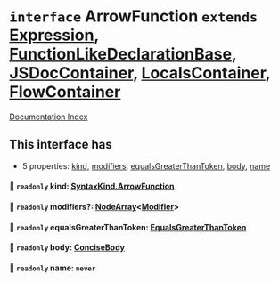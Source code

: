 # `interface` ArrowFunction `extends` [Expression](../interface.Expression/README.md), [FunctionLikeDeclarationBase](../interface.FunctionLikeDeclarationBase/README.md), [JSDocContainer](../interface.JSDocContainer/README.md), [LocalsContainer](../interface.LocalsContainer/README.md), [FlowContainer](../interface.FlowContainer/README.md)

[Documentation Index](../README.md)

## This interface has

- 5 properties:
[kind](#-readonly-kind-syntaxkindarrowfunction),
[modifiers](#-readonly-modifiers-nodearraymodifier),
[equalsGreaterThanToken](#-readonly-equalsgreaterthantoken-equalsgreaterthantoken),
[body](#-readonly-body-concisebody),
[name](#-readonly-name-never)


#### 📄 `readonly` kind: [SyntaxKind.ArrowFunction](../enum.SyntaxKind/README.md#arrowfunction--219)



#### 📄 `readonly` modifiers?: [NodeArray](../interface.NodeArray/README.md)\<[Modifier](../type.Modifier/README.md)>



#### 📄 `readonly` equalsGreaterThanToken: [EqualsGreaterThanToken](../type.EqualsGreaterThanToken/README.md)



#### 📄 `readonly` body: [ConciseBody](../type.ConciseBody/README.md)



#### 📄 `readonly` name: `never`



